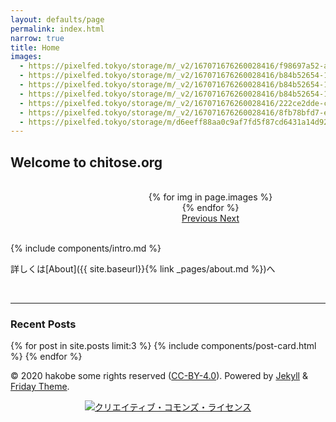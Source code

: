 ```yaml
---
layout: defaults/page
permalink: index.html
narrow: true
title: Home
images:
  - https://pixelfed.tokyo/storage/m/_v2/167071676260028416/f98697a52-a34568/XU72Vy6pTzHc/ta4Hk1SsIG2UGN0MgVXLXObOBqmLGw4YlfCBTkFP.jpg
  - https://pixelfed.tokyo/storage/m/_v2/167071676260028416/b84b52654-1eb8f9/d7uEPsMsWrYP/hHDEXJWiePgoXWYMtvfgGJCndZBbbZ2WHlQDptuL.jpg
  - https://pixelfed.tokyo/storage/m/_v2/167071676260028416/b84b52654-1eb8f9/Uf3TweBlNHlh/sPrbyQj8aNN340p1748Uc1Q4tHSxUK2pBgmTEEtS.jpg
  - https://pixelfed.tokyo/storage/m/_v2/167071676260028416/b84b52654-1eb8f9/NpDuA4emfR5R/fHfLzYeimPUFLC3VEAEkncQ8mc9Q7rC3hqehC9Lx.jpg
  - https://pixelfed.tokyo/storage/m/_v2/167071676260028416/222ce2dde-c74ca4/vMapr0zoH2HY/NxjSqLgKoZhUDFhgiWKxum42XdCw15zcfDp3RKcB.jpg
  - https://pixelfed.tokyo/storage/m/_v2/167071676260028416/8fb78bfd7-ec88b5/s3NQJ3Dm0S6w/2QdUVTlJS2lvrcETeRJMxHVQOkUl3xT5qvS8JRyX.jpeg
  - https://pixelfed.tokyo/storage/m/d6eeff88aa0c9af7fd5f87cd6431a14d929d049b/80fba949709b3d19a566cf4e148f4612cdab1cdd/JBU9Mp5y3fm28TthGXF6jcRKURigcJ8bcPWRyE7d.jpeg
---
```


## Welcome to chitose.org

<br>

<div align="center">
<div class="card border-0" style="width: 40rem;">
<div id="carouselExampleControls" class="carousel slide mb-4" data-ride="carousel">
    <div class="carousel-inner">
        {% for img in page.images %}
            <div class="carousel-item {% if forloop.first %}active{% endif %}">
                <img src="{{ img }}" class="d-block w-100" alt="">
            </div>
        {% endfor %}
    </div>
    <a class="carousel-control-prev" href="#carouselExampleControls" role="button" data-slide="prev">
        <span class="carousel-control-prev-icon" aria-hidden="true"></span>
        <span class="sr-only">Previous</span>
    </a>
    <a class="carousel-control-next" href="#carouselExampleControls" role="button" data-slide="next">
        <span class="carousel-control-next-icon" aria-hidden="true"></span>
        <span class="sr-only">Next</span>
    </a>
</div>
</div>
</div>

<br>

{% include components/intro.md %}

詳しくは[About]({{ site.baseurl}}{% link _pages/about.md %})へ

<br>



<hr />

### Recent Posts

{% for post in site.posts limit:3 %}
{% include components/post-card.html %}
{% endfor %}

© 2020 hakobe some rights reserved ([CC-BY-4.0](https://creativecommons.org/licenses/by/4.0/deed.en)). Powered by [Jekyll](https://jekyllrb.com) & [Friday Theme](https://sfreytag.github.io/friday-theme/).

<div align=center><a rel="license" href="http://creativecommons.org/licenses/by/4.0/"><img alt="クリエイティブ・コモンズ・ライセンス" style="border-width:0" src="https://i.creativecommons.org/l/by/4.0/88x31.png" /></a></div>